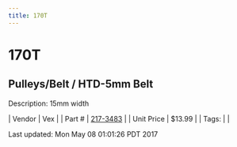 ```yaml
---
title: 170T
---
```


# 170T
## Pulleys/Belt / HTD-5mm Belt
Description: 	15mm width 

| Vendor | Vex | 
| Part # | [217-3483](http://www.vexrobotics.com/vexpro/motion/belts-and-pulleys/htdbelts15.html) | 
| Unit Price | $13.99 | 
| Tags: |  | 

Last updated: Mon May 08 01:01:26 PDT 2017